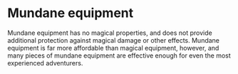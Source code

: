 # Mundane equipment

Mundane equipment has no magical properties, and does not provide additional protection against magical damage or other effects. Mundane equipment is far more affordable than magical equipment, however, and many pieces of mundane equipment are effective enough for even the most experienced adventurers.



